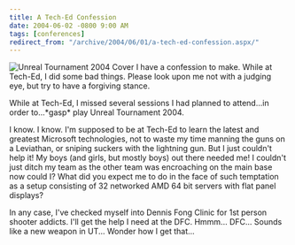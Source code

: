 ```yaml
---
title: A Tech-Ed Confession
date: 2004-06-02 -0800 9:00 AM
tags: [conferences]
redirect_from: "/archive/2004/06/01/a-tech-ed-confession.aspx/"
---
```


![Unreal Tournament 2004 Cover](/images/UT2004.jpg) I have a confession
to make. While at Tech-Ed, I did some bad things. Please look upon me
not with a judging eye, but try to have a forgiving stance.

While at Tech-Ed, I missed several sessions I had planned to attend...in
order to...\*gasp\* play Unreal Tournament 2004.

I know. I know. I'm supposed to be at Tech-Ed to learn the latest and
greatest Microsoft technologies, not to waste my time manning the guns
on a Leviathan, or sniping suckers with the lightning gun. But I just
couldn't help it! My boys (and girls, but mostly boys) out there needed
me! I couldn't just ditch my team as the other team was encroaching on
the main base now could I? What did you expect me to do in the face of
such temptation as a setup consisting of 32 networked AMD 64 bit servers
with flat panel displays?

In any case, I've checked myself into Dennis Fong Clinic for 1st person
shooter addicts. I'll get the help I need at the DFC. Hmmm... DFC...
Sounds like a new weapon in UT... Wonder how I get that...


